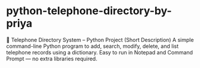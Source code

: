 # python-telephone-directory-by-priya
📱 Telephone Directory System – Python Project (Short Description) A simple command-line Python program to add, search, modify, delete, and list telephone records using a dictionary. Easy to run in Notepad and Command Prompt — no extra libraries required.
